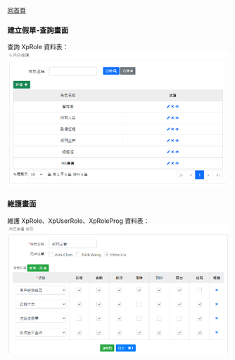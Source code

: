 [回首頁](../../Readme-US.md)
### 建立假單-查詢畫面
查詢 XpRole 資料表：
![查詢畫面](image/xpRole-read.png)

### 維護畫面
維護 XpRole、XpUserRole、XpRoleProg 資料表：
![維護畫面](image/xpRole-edit.png)
